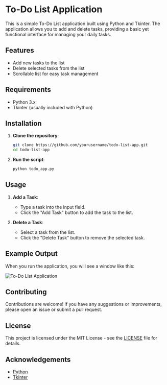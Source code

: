 # To-Do List Application

This is a simple To-Do List application built using Python and Tkinter. The application allows you to add and delete tasks, providing a basic yet functional interface for managing your daily tasks.

## Features

- Add new tasks to the list
- Delete selected tasks from the list
- Scrollable list for easy task management

## Requirements

- Python 3.x
- Tkinter (usually included with Python)

## Installation

1. **Clone the repository**:

    ```sh
    git clone https://github.com/yourusername/todo-list-app.git
    cd todo-list-app
    ```

2. **Run the script**:

    ```sh
    python todo_app.py
    ```

## Usage

1. **Add a Task**:
    - Type a task into the input field.
    - Click the "Add Task" button to add the task to the list.

2. **Delete a Task**:
    - Select a task from the list.
    - Click the "Delete Task" button to remove the selected task.

## Example Output

When you run the application, you will see a window like this:

![To-Do List Application](https://cdn.discordapp.com/attachments/1243696439142387823/1249464298208755782/image.png?ex=666765ce&is=6666144e&hm=24d7c445781e0cd0c5d72b6720d887374270f16e72a8553d5a8495eefa734145&)

## Contributing

Contributions are welcome! If you have any suggestions or improvements, please open an issue or submit a pull request.

## License

This project is licensed under the MIT License - see the [LICENSE](LICENSE) file for details.

## Acknowledgements

- [Python](https://www.python.org/)
- [Tkinter](https://wiki.python.org/moin/TkInter)


